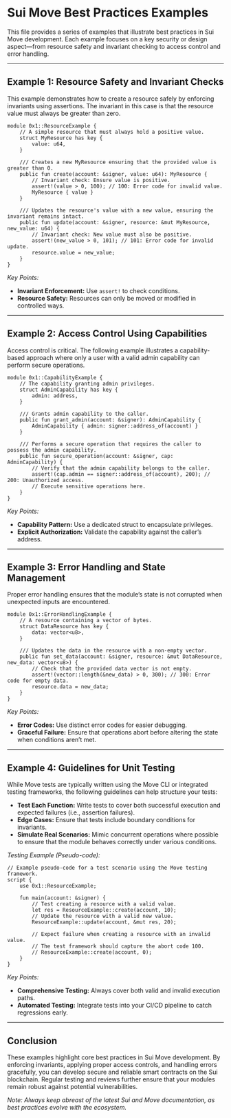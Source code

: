 # Sui Move Best Practices Examples

This file provides a series of examples that illustrate best practices in Sui Move development. Each example focuses on a key security or design aspect—from resource safety and invariant checking to access control and error handling.

---

## Example 1: Resource Safety and Invariant Checks

This example demonstrates how to create a resource safely by enforcing invariants using assertions. The invariant in this case is that the resource value must always be greater than zero.

```move
module 0x1::ResourceExample {
    // A simple resource that must always hold a positive value.
    struct MyResource has key {
        value: u64,
    }

    /// Creates a new MyResource ensuring that the provided value is greater than 0.
    public fun create(account: &signer, value: u64): MyResource {
        // Invariant check: Ensure value is positive.
        assert!(value > 0, 100); // 100: Error code for invalid value.
        MyResource { value }
    }

    /// Updates the resource's value with a new value, ensuring the invariant remains intact.
    public fun update(account: &signer, resource: &mut MyResource, new_value: u64) {
        // Invariant check: New value must also be positive.
        assert!(new_value > 0, 101); // 101: Error code for invalid update.
        resource.value = new_value;
    }
}
```

*Key Points:*
- **Invariant Enforcement:** Use `assert!` to check conditions.
- **Resource Safety:** Resources can only be moved or modified in controlled ways.

---

## Example 2: Access Control Using Capabilities

Access control is critical. The following example illustrates a capability-based approach where only a user with a valid admin capability can perform secure operations.

```move
module 0x1::CapabilityExample {
    // The capability granting admin privileges.
    struct AdminCapability has key {
        admin: address,
    }

    /// Grants admin capability to the caller.
    public fun grant_admin(account: &signer): AdminCapability {
        AdminCapability { admin: signer::address_of(account) }
    }

    /// Performs a secure operation that requires the caller to possess the admin capability.
    public fun secure_operation(account: &signer, cap: AdminCapability) {
        // Verify that the admin capability belongs to the caller.
        assert!(cap.admin == signer::address_of(account), 200); // 200: Unauthorized access.
        // Execute sensitive operations here.
    }
}
```

*Key Points:*
- **Capability Pattern:** Use a dedicated struct to encapsulate privileges.
- **Explicit Authorization:** Validate the capability against the caller’s address.

---

## Example 3: Error Handling and State Management

Proper error handling ensures that the module’s state is not corrupted when unexpected inputs are encountered.

```move
module 0x1::ErrorHandlingExample {
    // A resource containing a vector of bytes.
    struct DataResource has key {
        data: vector<u8>,
    }

    /// Updates the data in the resource with a non-empty vector.
    public fun set_data(account: &signer, resource: &mut DataResource, new_data: vector<u8>) {
        // Check that the provided data vector is not empty.
        assert!(vector::length(&new_data) > 0, 300); // 300: Error code for empty data.
        resource.data = new_data;
    }
}
```

*Key Points:*
- **Error Codes:** Use distinct error codes for easier debugging.
- **Graceful Failure:** Ensure that operations abort before altering the state when conditions aren’t met.

---

## Example 4: Guidelines for Unit Testing

While Move tests are typically written using the Move CLI or integrated testing frameworks, the following guidelines can help structure your tests:

- **Test Each Function:** Write tests to cover both successful execution and expected failures (i.e., assertion failures).
- **Edge Cases:** Ensure that tests include boundary conditions for invariants.
- **Simulate Real Scenarios:** Mimic concurrent operations where possible to ensure that the module behaves correctly under various conditions.

*Testing Example (Pseudo-code):*

```move
// Example pseudo-code for a test scenario using the Move testing framework.
script {
    use 0x1::ResourceExample;

    fun main(account: &signer) {
        // Test creating a resource with a valid value.
        let res = ResourceExample::create(account, 10);
        // Update the resource with a valid new value.
        ResourceExample::update(account, &mut res, 20);

        // Expect failure when creating a resource with an invalid value.
        // The test framework should capture the abort code 100.
        // ResourceExample::create(account, 0);
    }
}
```

*Key Points:*
- **Comprehensive Testing:** Always cover both valid and invalid execution paths.
- **Automated Testing:** Integrate tests into your CI/CD pipeline to catch regressions early.

---

## Conclusion

These examples highlight core best practices in Sui Move development. By enforcing invariants, applying proper access controls, and handling errors gracefully, you can develop secure and reliable smart contracts on the Sui blockchain. Regular testing and reviews further ensure that your modules remain robust against potential vulnerabilities.

*Note: Always keep abreast of the latest Sui and Move documentation, as best practices evolve with the ecosystem.*
